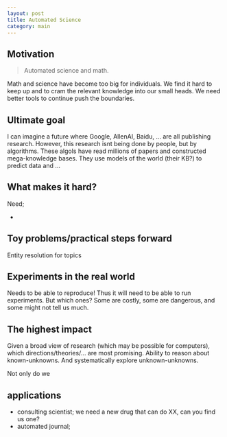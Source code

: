 ```yaml
---
layout: post
title: Automated Science
category: main
---
```


## Motivation

> Automated science and math.

Math and science have become too big for individuals. We find it hard to keep up and to cram the relevant knowledge into our small heads. We need better tools to continue push the boundaries.

## Ultimate goal

I can imagine a future where Google, AllenAI, Baidu, ... are all publishing research. However, this research isnt being done by people, but by algorithms. These algols have read millions of papers and constructed mega-knowledge bases. They use models of the world (their KB?) to predict data and ...

## What makes it hard?

Need;

* 

## Toy problems/practical steps forward

Entity resolution for topics


## Experiments in the real world

Needs to be able to reproduce! Thus it will need to be able to run experiments.
But which ones? Some are costly, some are dangerous, and some might not tell us much.

## The highest impact

Given a broad view of research (which may be possible for computers), which directions/theories/... are most promising.
Ability to reason about known-unknowns. And systematically explore unknown-unknowns.

Not only do we

## applications

* consulting scientist; we need a new drug that can do XX, can you find us one?
* automated journal;
